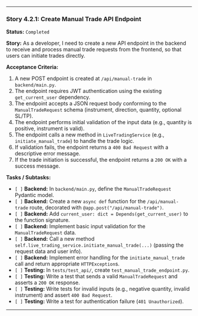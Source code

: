 ---

### **Story 4.2.1: Create Manual Trade API Endpoint**

**Status:** `Completed`

**Story:**
As a developer, I need to create a new API endpoint in the backend to receive and process manual trade requests from the frontend, so that users can initiate trades directly.

**Acceptance Criteria:**
1.  A new POST endpoint is created at `/api/manual-trade` in `backend/main.py`.
2.  The endpoint requires JWT authentication using the existing `get_current_user` dependency.
3.  The endpoint accepts a JSON request body conforming to the `ManualTradeRequest` schema (instrument, direction, quantity, optional SL/TP).
4.  The endpoint performs initial validation of the input data (e.g., quantity is positive, instrument is valid).
5.  The endpoint calls a new method in `LiveTradingService` (e.g., `initiate_manual_trade`) to handle the trade logic.
6.  If validation fails, the endpoint returns a `400 Bad Request` with a descriptive error message.
7.  If the trade initiation is successful, the endpoint returns a `200 OK` with a success message.

**Tasks / Subtasks:**
-   `[ ]` **Backend:** In `backend/main.py`, define the `ManualTradeRequest` Pydantic model.
-   `[ ]` **Backend:** Create a new `async def` function for the `/api/manual-trade` route, decorated with `@app.post("/api/manual-trade")`.
-   `[ ]` **Backend:** Add `current_user: dict = Depends(get_current_user)` to the function signature.
-   `[ ]` **Backend:** Implement basic input validation for the `ManualTradeRequest` data.
-   `[ ]` **Backend:** Call a new method `self.live_trading_service.initiate_manual_trade(...)` (passing the request data and user info).
-   `[ ]` **Backend:** Implement error handling for the `initiate_manual_trade` call and return appropriate `HTTPException`s.
-   `[ ]` **Testing:** In `tests/test_api/`, create `test_manual_trade_endpoint.py`.
-   `[ ]` **Testing:** Write a test that sends a valid `ManualTradeRequest` and asserts a `200 OK` response.
-   `[ ]` **Testing:** Write tests for invalid inputs (e.g., negative quantity, invalid instrument) and assert `400 Bad Request`.
-   `[ ]` **Testing:** Write a test for authentication failure (`401 Unauthorized`).

---